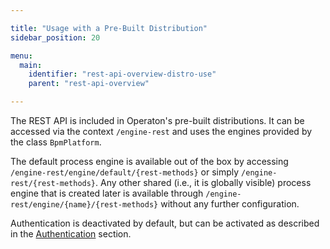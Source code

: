 ```yaml
---

title: "Usage with a Pre-Built Distribution"
sidebar_position: 20

menu:
  main:
    identifier: "rest-api-overview-distro-use"
    parent: "rest-api-overview"

---
```



The REST API is included in Operaton's pre-built distributions.
It can be accessed via the context `/engine-rest` and uses the engines provided by the class `BpmPlatform`.

The default process engine is available out of the box by accessing `/engine-rest/engine/default/{rest-methods}`
or simply `/engine-rest/{rest-methods}`. Any other shared (i.e., it is globally visible) process engine that is created later is available through `/engine-rest/engine/{name}/{rest-methods}` without any further configuration.

Authentication is deactivated by default, but can be activated as described in the [Authentication](../../../reference/rest/overview/authentication.md) section.
